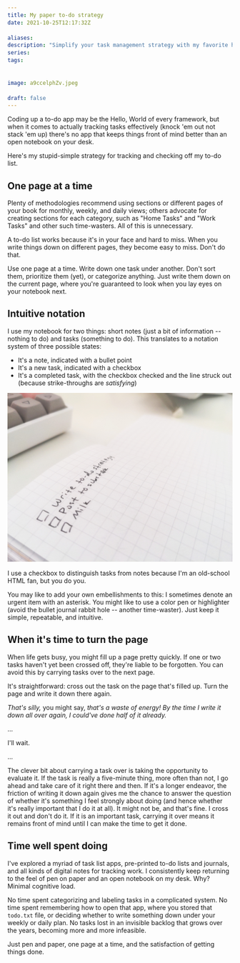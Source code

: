 ```yaml
---
title: My paper to-do strategy
date: 2021-10-25T12:17:32Z

aliases:
description: "Simplify your task management strategy with my favorite hardware: paper."
series:
tags:
    
    
image: a9ccelphZv.jpeg
 
draft: false
---
```


Coding up a to-do app may be the Hello, World of every framework, but when it comes to actually tracking tasks effectively (knock 'em out not stack 'em up) there's no app that keeps things front of mind better than an open notebook on your desk.

Here's my stupid-simple strategy for tracking and checking off my to-do list.

## One page at a time

Plenty of methodologies recommend using sections or different pages of your book for monthly, weekly, and daily views; others advocate for creating sections for each category, such as "Home Tasks" and "Work Tasks" and other such time-wasters. All of this is unnecessary.

A to-do list works because it's in your face and hard to miss. When you write things down on different pages, they become easy to miss. Don't do that.

Use one page at a time. Write down one task under another. Don't sort them, prioritize them (yet), or categorize anything. Just write them down on the current page, where you're guaranteed to look when you lay eyes on your notebook next.

## Intuitive notation

I use my notebook for two things: short notes (just a bit of information -- nothing to do) and tasks (something to do). This translates to a notation system of three possible states:

- It's a note, indicated with a bullet point
- It's a new task, indicated with a checkbox
- It's a completed task, with the checkbox checked and the line struck out (because strike-throughs are *satisfying*)

![A picture of my task list](a9ccelphZv.jpeg)

I use a checkbox to distinguish tasks from notes because I'm an old-school HTML fan, but you do you.

You may like to add your own embellishments to this: I sometimes denote an urgent item with an asterisk. You might like to use a color pen or highlighter (avoid the bullet journal rabbit hole -- another time-waster). Just keep it simple, repeatable, and intuitive.

## When it's time to turn the page

When life gets busy, you might fill up a page pretty quickly. If one or two tasks haven't yet been crossed off, they're liable to be forgotten. You can avoid this by carrying tasks over to the next page.

It's straightforward: cross out the task on the page that's filled up. Turn the page and write it down there again.

*That's silly,* you might say, *that's a waste of energy! By the time I write it down all over again, I could've done half of it already.*

...

I'll wait.

...

The clever bit about carrying a task over is taking the opportunity to evaluate it. If the task is really a five-minute thing, more often than not, I go ahead and take care of it right there and then. If it's a longer endeavor, the friction of writing it down again gives me the chance to answer the question of whether it's something I feel strongly about doing (and hence whether it's really important that I do it at all). It might not be, and that's fine. I cross it out and don't do it. If it is an important task, carrying it over means it remains front of mind until I can make the time to get it done.

## Time well spent doing

I've explored a myriad of task list apps, pre-printed to-do lists and journals, and all kinds of digital notes for tracking work. I consistently keep returning to the feel of pen on paper and an open notebook on my desk. Why? Minimal cognitive load.

No time spent categorizing and labeling tasks in a complicated system. No time spent remembering how to open that app, where you stored that `todo.txt` file, or deciding whether to write something down under your weekly or daily plan. No tasks lost in an invisible backlog that grows over the years, becoming more and more infeasible.

Just pen and paper, one page at a time, and the satisfaction of getting things done.

